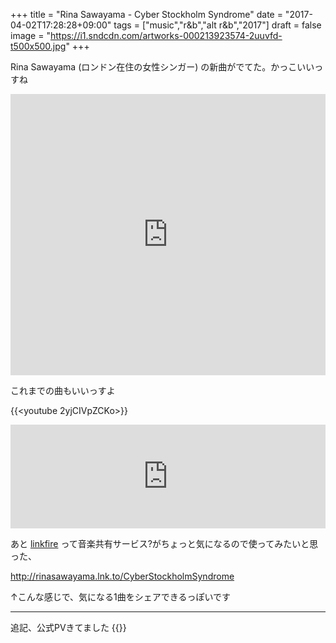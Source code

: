 +++
title = "Rina Sawayama - Cyber Stockholm Syndrome"
date = "2017-04-02T17:28:28+09:00"
tags = ["music","r&b","alt r&b","2017"]
draft = false
image = "https://i1.sndcdn.com/artworks-000213923574-2uuvfd-t500x500.jpg"
+++

Rina Sawayama (ロンドン在住の女性シンガー) の新曲がでてた。かっこいいっすね

<iframe width="100%" height="450" scrolling="no" frameborder="no" src="https://w.soundcloud.com/player/?url=https%3A//api.soundcloud.com/tracks/313752374&amp;auto_play=false&amp;hide_related=false&amp;show_comments=true&amp;show_user=true&amp;show_reposts=false&amp;visual=true"></iframe>

これまでの曲もいいっすよ

{{<youtube 2yjCIVpZCKo>}}

<iframe width="100%" height="166" scrolling="no" frameborder="no" src="https://w.soundcloud.com/player/?url=https%3A//api.soundcloud.com/tracks/88326224&amp;color=ff5500&amp;auto_play=false&amp;hide_related=false&amp;show_comments=true&amp;show_user=true&amp;show_reposts=false"></iframe>

あと [linkfire](https://linkfire.com/) って音楽共有サービス?がちょっと気になるので使ってみたいと思った、

http://rinasawayama.lnk.to/CyberStockholmSyndrome

↑こんな感じで、気になる1曲をシェアできるっぽいです

---

追記、公式PVきてました
{{<youtube HKLxvdFtlZE>}}
